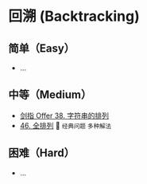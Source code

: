 # 回溯 (Backtracking)

## 简单（Easy）

- ...

## 中等（Medium）

- [剑指 Offer 38. 字符串的排列](https://leetcode-cn.com/problems/zi-fu-chuan-de-pai-lie-lcof/)
- [46. 全排列](https://leetcode-cn.com/problems/permutations/) 🌟 `经典问题` `多种解法`

## 困难（Hard）

- ...

